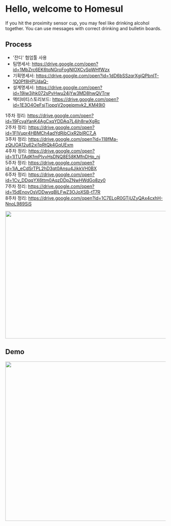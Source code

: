 # Hello, welcome to Homesul
If you hit the proximity sensor cup, you may feel like drinking alcohol together.
You can use messages with correct drinking and bulletin boards.

## Process
* '잔디' 협업툴 사용
* 팀명세서: https://drive.google.com/open?id=1MbZrc6EK6toNGroFogNIOXCvSpWHfWzx  
* 기획명세서: https://drive.google.com/open?id=1dD6bSSzqrXgiQPbnIT-1Q0Pf8HPUdaQ-  
* 설계명세서: https://drive.google.com/open?id=19iw3jhk072sPvHwu24jYw3MD8hwQVTrw  
* 액티비티스토리보드: https://drive.google.com/open?id=1E3O4OeFsjTiopqV2ogeipmvk2_KM49i0  
  
  
1주차 정리: https://drive.google.com/open?id=19FcyaYanK4AgCxqYDDAq7L4jh8rwXgRc  
2주차 정리: https://drive.google.com/open?id=1FlVupr4HBMCh4adYdRibCixR2bIRC7_A  
3주차 정리: https://drive.google.com/open?id=118fMa-zQtJOA12u62xi1pRtQk4GqUExm  
4주차 정리: https://drive.google.com/open?id=1ITUTAdKfmPIvvHsDNQ8E58KMfnDHp_nj  
5주차 정리: https://drive.google.com/open?id=1iA_eCdSrTPL2hD3qt0Ansu4JjkkVH0BX  
6주차 정리: https://drive.google.com/open?id=1Cv_DDqqYX6ttm0AqzDDpZNwHWdGo8zy0  
7주차 정리: https://drive.google.com/open?id=15dEnovOsVDDwvqBILFwZ3OJoXSB-tT7R  
8주차 정리: https://drive.google.com/open?id=1C7ELoR0GTjUZyQAx4cxhH-NnoL989SiS  

<img width="800" height="400" alt="" src="https://user-images.githubusercontent.com/19817832/60803728-d0c1ea80-a1b6-11e9-992b-61f5c3a4dfdd.png"/>


## Demo  
<img width="600" height="500" class="spinner" alt="" src="https://user-images.githubusercontent.com/19817832/60798233-b59dad80-a1ab-11e9-8559-23bf1f60deb8.gif"/>
